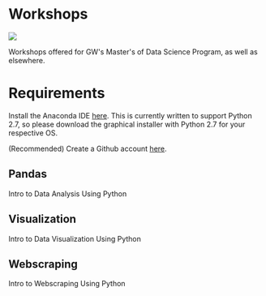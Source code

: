 # Workshops

![](https://creativeservices.gwu.edu/sites/creativeservices.gwu.edu/files/image/gw_atx_4cp_pos.png)

Workshops offered for GW's Master's of Data Science Program, as well as elsewhere.

# Requirements

Install the Anaconda IDE [here](continuum.io/downloads). This is currently written to support Python 2.7, so please download the graphical installer with Python 2.7 for your respective OS.

(Recommended) Create a Github account [here](https://github.com/).

## Pandas

Intro to Data Analysis Using Python

## Visualization

Intro to Data Visualization Using Python

## Webscraping

Intro to Webscraping Using Python
